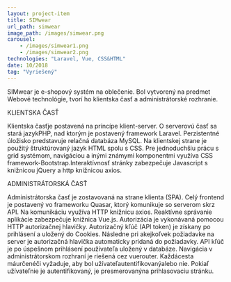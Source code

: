 ```yaml
---
layout: project-item
title: SIMwear
url_path: simwear
image_path: /images/simwear.png
carousel: 
    - /images/simwear1.png
    - /images/simwear2.png
technologies: "Laravel, Vue, CSS&HTML"
date: 10/2018
tag: "Vyriešený"
---
```


SIMwear je e-shopový systém na oblečenie. Bol vytvorený na predmet Webové technológie, tvorí ho klientska časť a administrátorské rozhranie.

KLIENTSKA ČASŤ 

Klientska časťje postavená na príncípe klient-server. O serverovú časť sa stará jazykPHP, nad ktorým je postavený framework Laravel. Perzistentné úložisko predstavuje relačná databáza MySQL. Na klientskej strane je použitý štruktúrovaný jazyk HTML spolu s CSS. Pre jednoduchšiu prácu s grid systémom, navigáciou a inými známymi komponentmi využíva CSS framework-Bootstrap.Interaktívnosť stránky zabezpečuje Javascript s knižnicou jQuery a http knižnicou axios.

ADMINISTRÁTORSKÁ ČASŤ

Administrátorska časť je zostavovaná na strane klienta (SPA). Celý frontend je postavený vo frameworku Quasar, ktorý komunikuje so serverom skrz API. Na komunikáciu využíva HTTP knižnicu axios. Reaktívne správanie aplikácie zabezpečuje knižnica Vue.js. Autorizácia je vykonávaná pomocou HTTP autorizačnej hlavičky. Autorizačný kľúč (API token) je získany po prihlásení a uložený do Cookies. Následne pri akejkoľvek požiadavke na server je autorizačná hlavička automaticky pridaná do požiadavky. API kľúč je po úspešnom prihlásení používateľa uložený v databáze. Navigácia v administrátorskom rozhraní je riešená cez vuerouter. Každácesta máurčenéči vyžaduje, aby bol užívateľautentifikovanýalebo nie. Pokiaľ užívateľnie je autentifikovaný, je presmerovanýna prihlasovaciu stránku.
